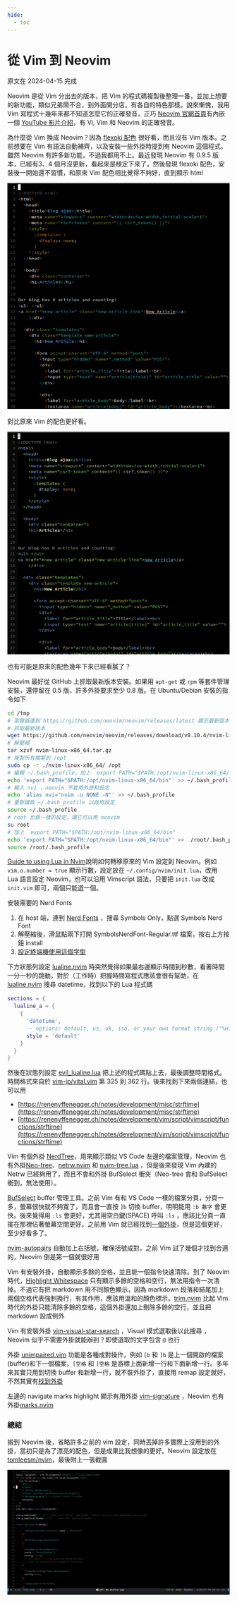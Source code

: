 ```yaml
---
hide:
  - toc
---
```


# 從 Vim 到 Neovim

原文在 2024-04-15 完成

Neovim 是從 Vim 分出去的版本，把 Vim 的程式碼複製後整理一番，並加上想要的新功能，類似兄弟鬧不合，到外面開分店，有各自的特色那樣。說來慚愧，我用 Vim 寫程式十幾年來都不知道怎麼它的正確發音，正巧 [Neovim 官網首頁](https://neovim.io/)有內嵌一個 [YouTube 影片介紹](https://www.youtube.com/watch?v=c4OyfL5o7DU)，有 Vi, Vim 和 Neovim 的正確發音。

為什麼從 Vim 換成 Neovim？因為 [flexoki 配色](https://github.com/kepano/flexoki) 很好看，而且沒有 Vim 版本。之前想要在 Vim 有語法自動補齊，以及安裝一些外掛時提到有 Neovim 這個程式。雖然 Neovim 有許多新功能，不過我都用不上。最近發現 Neovim 有 0.9.5 版本，已經有3、4 個月沒更新，看起來是穩定下來了，然後發現  flexoki 配色，安裝後一開始還不習慣，和原來 Vim 配色相比覺得不夠好，直到顯示 html

![nvim-flexoki](../images/screenshot-nvim.png)

對比原來 Vim 的配色更好看。

![vim-wombat256mod](../images/screenshot-vim.png)

也有可能是原來的配色幾年下來已經看膩了？

Neovim 最好從 GitHub 上抓取最新版本安裝。如果用 `apt-get` 或 `rpm` 等套件管理安裝，還停留在 0.5 版，許多外掛要求至少 0.8 版。在 Ubuntu/Debian 安裝的指令如下

``` bash
cd /tmp
# 瀏覽器連到 https://github.com/neovim/neovim/releases/latest 顯示最新版本
# 抓取最新版本
wget https://github.com/neovim/neovim/releases/download/v0.10.4/nvim-linux-x86_64.tar.gz
# 解壓縮
tar xzvf nvim-linux-x86_64.tar.gz
# 複製所有檔案到 /opt
sudo cp -r ./nvim-linux-x86_64/ /opt
# 編輯 ~/.bash_profile，加上  export PATH="$PATH:/opt/nvim-linux-x86_64/bin"
echo 'export PATH="$PATH:/opt/nvim-linux-x86_64/bin"' >> ~/.bash_profile
# 輸入 nvi ，neovim 不套用外掛和設定
echo 'alias nvi="nvim -u NONE -N"' >> ~/.bash_profile
# 重新讀取 ~/.bash_profile 以啟用設定
source ~/.bash_profile
# root 也做一樣的設定，讓它可以用 neovim
su root
# 加上  export PATH="$PATH:/opt/nvim-linux-x86_64/bin"
echo 'export PATH="$PATH:/opt/nvim-linux-x86_64/bin"' >>  /root/.bash_profile
source /root/.bash_profile
```

[Guide to using Lua in Nvim](https://neovim.io/doc/user/lua-guide.html)說明如何轉移原來的 Vim 設定到 Neovim。例如 `vim.o.number = true` 顯示行數，設定放在 `~/.config/nvim/init.lua`，改用 Lua 語言設定 Neovim，也可以沿用 Vimscript 語法，只要把 `init.lua` 改成 `init.vim` 即可，兩個只能選一個。

安裝需要的 Nerd Fonts

1. 在 host 端，連到 [Nerd Fonts](https://www.nerdfonts.com/font-downloads) ，搜尋 Symbols Only，點選 Symbols Nerd Font
2. 解壓縮後，滑鼠點兩下打開 SymbolsNerdFont-Regular.ttf 檔案，按右上方按鈕 install
3. [設定終端機使用這個字型](https://github.com/tomleesm/blog/issues/22)

下方狀態列設定 [lualine.nvim](https://github.com/nvim-lualine/lualine.nvim) 時突然覺得如果最右邊顯示時間到秒數，看著時間一分一秒的跳動，對於（工作時）把握時間寫程式應該會很有幫助，在 [lualine.nvim](https://github.com/nvim-lualine/lualine.nvim)  搜尋 datetime，找到以下的 Lua 程式碼

```lua
sections = {
  lualine_a = {
    {
      'datetime',
      -- options: default, us, uk, iso, or your own format string ("%H:%M", etc..)
      style = 'default'
    }
  }
}
```

然後在狀態列設定 [evil_lualine.lua](https://github.com/nvim-lualine/lualine.nvim/blob/master/examples/evil_lualine.lua) 把上述的程式碼貼上去，最後調整時間格式。時間格式來自於
[vim-jp/vital.vim](https://github.com/vim-jp/vital.vim/blob/master/doc/vital/DateTime.txt#L325) 第 325 到 362 行。後來找到下來兩個連結，也可以用

- [https://renenyffenegger.ch/notes/development/misc/strftime](https://renenyffenegger.ch/notes/development/misc/strftime)
- [https://renenyffenegger.ch/notes/development/vim/script/vimscript/functions/strftime](https://renenyffenegger.ch/notes/development/vim/script/vimscript/functions/strftime)

Vim 有個外掛 [NerdTree](https://github.com/preservim/nerdtree)，用來顯示類似 VS Code 左邊的檔案管理，Neovim 也有外掛[Neo-tree](https://github.com/nvim-neo-tree/neo-tree.nvim)、[netrw.nvim](https://github.com/prichrd/netrw.nvim) 和 [nvim-tree.lua](https://github.com/nvim-tree/nvim-tree.lua)  ，但是後來發現 Vim 內建的 Netrw 已經夠用了，而且不會和外掛 BufSelect 衝突（Neo-tree 會和 BufSelect 衝到，無法使用）。

[BufSelect](https://github.com/PhilRunninger/bufselect) buffer 管理工具。之前 Vim 有和 VS Code 一樣的檔案分頁，分頁一多，螢幕很快就不夠寬了，而且會一直按 `]b` 切換 buffer，明明能用 `:b 數字` 會更快。後來覺得用 `:ls` 會更好，尤其用空白鍵(SPACE) 呼叫 `:ls` ，應該比分頁一直擺在那裡佔著螢幕空間更好。之前用 Vim 就已經找到[一個外掛](https://github.com/jlanzarotta/bufexplorer)，但是這個更好，至少好看多了。

[nvim-autopairs](https://github.com/windwp/nvim-autopairs) 自動加上右括號，確保括號成對。之前 Vim 試了幾個才找到合適的，Neovim 倒是第一個就很好用

Vim 有安裝外掛，自動顯示多餘的空格，並且能一個指令快速清除。到了 Neovim  時代，[Highlight Whitespace](https://github.com/lukoshkin/highlight-whitespace) 只有顯示多餘的空格和空行，無法用指令一次清掉。不過它有把 markdown 用不同顏色顯示，因為 markdown 段落和結尾加上兩個空格代表強制換行，有其作用，應該用溫和的顏色標示。[trim.nvim](https://github.com/cappyzawa/trim.nvim) 比起 Vim 時代的外掛只能清除多餘的空格，這個外掛還加上刪除多餘的空行，並且把 markdown 設成例外

Vim 有安裝外掛 [vim-visual-star-search](https://github.com/nelstrom/vim-visual-star-search) ，Visual 模式選取後以此搜尋 ，Neovim 似乎不需要外掛就能辦到？即使選取的文字包含 `@` 也行

外掛 [unimpaired.vim](https://github.com/tpope/vim-unimpaired) 功能是各種成對操作，例如 `[b` 和 `]b` 是上一個開啟的檔案(buffer)和下一個檔案，`[空格` 和 `]空格` 是游標上面新增一行和下面新增一行。多年來其實只用到切換 buffer 和新增一行，就不裝外掛了，直接用 remap 設定就好，不然其實有[找到外掛](https://github.com/tummetott/unimpaired.nvim)

左邊的 navigate marks highlight 顯示有用外掛 [vim-signature](https://github.com/kshenoy/vim-signature) ，Neovim 也有外掛[marks.nvim](https://github.com/chentoast/marks.nvim)

### 總結

搬到 Neovim 後，省略許多之前的 vim 設定，同時丟掉許多實際上沒用到的外掛，當初只是為了漂亮的配色，但是成果比我想像的更好。Neovim 設定放在 [tomleesm/nvim](https://github.com/tomleesm/nvim)，最後附上一張截圖

![neovim-screenshot](../images/screenshot-nvim-complete.png)
